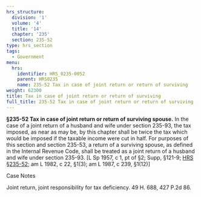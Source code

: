 ```yaml
---
hrs_structure:
  division: '1'
  volume: '4'
  title: '14'
  chapter: '235'
  section: 235-52
type: hrs_section
tags:
  - Government
menu:
  hrs:
    identifier: HRS_0235-0052
    parent: HRS0235
    name: 235-52 Tax in case of joint return or return of surviving
weight: 62300
title: Tax in case of joint return or return of surviving
full_title: 235-52 Tax in case of joint return or return of surviving
---
```

**§235-52 Tax in case of joint return or return of surviving spouse.** In the case of a joint return of a husband and wife under section 235-93, the tax imposed, as near as may be, by this chapter shall be twice the tax which would be imposed if the taxable income were cut in half. For purposes of this section and section 235-53, a return of a surviving spouse, as defined in the Internal Revenue Code, shall be treated as a joint return of a husband and wife under section 235-93\. [L Sp 1957, c 1, pt of §2; Supp, §121-9; [HRS §235-52](/title-14/chapter-235/section-235-52/); am L 1982, c 22, §1(3); am L 1987, c 239, §1(12)]

Case Notes

Joint return, joint responsibility for tax deficiency. 49 H. 688, 427 P.2d 86.